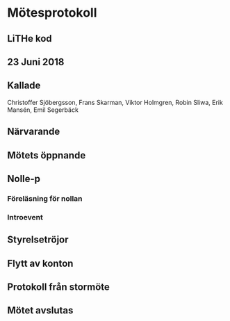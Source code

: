 # Mötesprotokoll

## LiTHe kod

## 23 Juni 2018

## Kallade
Christoffer Sjöbergsson, Frans Skarman, Viktor Holmgren, Robin Sliwa, Erik Mansén, Emil Segerbäck

## Närvarande

## Mötets öppnande

## Nolle-p

### Föreläsning för nollan

### Introevent

## Styrelsetröjor

## Flytt av konton

## Protokoll från stormöte

## Mötet avslutas

